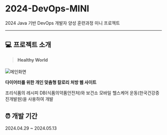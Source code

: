 # 2024-DevOps-MINI
2024 Java 기반 DevOps 개발자 양성 훈련과정 미니 프로젝트

---

## 💻 프로젝트 소개
> #### Healthy World
![메인화면](https://github.com/starht/2024-DevOps-MINI/blob/main/HealthyWorld.png)

**다이어터를 위한 개인 맞춤형 칼로리 처방 웹 사이트**

조리식품의 레시피 DB(식품의약품안전처)와 보건소 모바일 헬스케어 운동(한국건강증진개발원)을 사용하여 개발


## ⏰ 개발 기간
2024.04.29 ~ 2024.05.13
